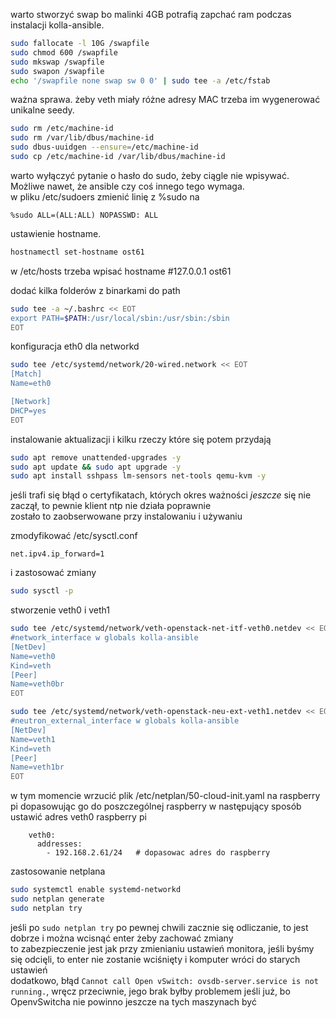
warto stworzyć swap bo malinki 4GB potrafią zapchać ram podczas instalacji kolla-ansible.  
```bash
sudo fallocate -l 10G /swapfile
sudo chmod 600 /swapfile
sudo mkswap /swapfile
sudo swapon /swapfile
echo '/swapfile none swap sw 0 0' | sudo tee -a /etc/fstab
```

ważna sprawa. żeby veth miały różne adresy MAC trzeba im wygenerować unikalne seedy.  
```bash
sudo rm /etc/machine-id
sudo rm /var/lib/dbus/machine-id
sudo dbus-uuidgen --ensure=/etc/machine-id
sudo cp /etc/machine-id /var/lib/dbus/machine-id
```

warto wyłączyć pytanie o hasło do sudo, żeby ciągle nie wpisywać. Możliwe nawet, że ansible czy coś innego tego wymaga.  
w pliku /etc/sudoers zmienić linię z %sudo na  
```
%sudo ALL=(ALL:ALL) NOPASSWD: ALL
```

ustawienie hostname.
```bash
hostnamectl set-hostname ost61
```
w /etc/hosts trzeba wpisać hostname
#127.0.0.1	ost61

dodać kilka folderów z binarkami do path
```bash
sudo tee -a ~/.bashrc << EOT
export PATH=$PATH:/usr/local/sbin:/usr/sbin:/sbin
EOT
```

konfiguracja eth0 dla networkd
```bash
sudo tee /etc/systemd/network/20-wired.network << EOT
[Match]
Name=eth0

[Network]
DHCP=yes
EOT
```

instalowanie aktualizacji i kilku rzeczy które się potem przydają
```bash
sudo apt remove unattended-upgrades -y
sudo apt update && sudo apt upgrade -y
sudo apt install sshpass lm-sensors net-tools qemu-kvm -y
```
jeśli trafi się błąd o certyfikatach, których okres ważności *jeszcze* się nie zaczął, to pewnie klient ntp nie działa poprawnie  
zostało to zaobserwowane przy instalowaniu i używaniu 

zmodyfikować /etc/sysctl.conf
```
net.ipv4.ip_forward=1
```
i zastosować zmiany
```bash
sudo sysctl -p
```

stworzenie veth0 i veth1
```bash 
sudo tee /etc/systemd/network/veth-openstack-net-itf-veth0.netdev << EOT
#network_interface w globals kolla-ansible
[NetDev]
Name=veth0
Kind=veth
[Peer]
Name=veth0br
EOT
```
```bash
sudo tee /etc/systemd/network/veth-openstack-neu-ext-veth1.netdev << EOT
#neutron_external_interface w globals kolla-ansible
[NetDev]
Name=veth1
Kind=veth
[Peer]
Name=veth1br
EOT
```

w tym momencie wrzucić plik /etc/netplan/50-cloud-init.yaml na raspberry pi dopasowując go do poszczególnej raspberry w następujący sposób
ustawić adres veth0 raspberry pi
```
    veth0:
      addresses:
        - 192.168.2.61/24   # dopasowac adres do raspberry
```

zastosowanie netplana
```bash
sudo systemctl enable systemd-networkd
sudo netplan generate
sudo netplan try
```
jeśli po `sudo netplan try` po pewnej chwili zacznie się odliczanie, to jest dobrze i można wcisnąć enter żeby zachować zmiany  
to zabezpieczenie jest jak przy zmienianiu ustawień monitora, jeśli byśmy się odcięli, to enter nie zostanie wciśnięty i komputer wróci do starych ustawień  
dodatkowo, błąd `Cannot call Open vSwitch: ovsdb-server.service is not running.`, wręcz przeciwnie, jego brak byłby problemem jeśli już, bo OpenvSwitcha nie powinno jeszcze na tych maszynach być  
